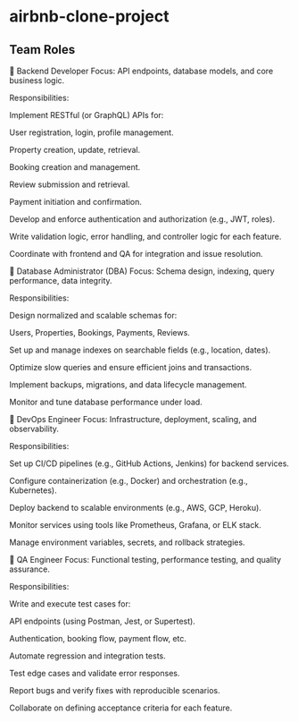 # airbnb-clone-project
## Team Roles
🔷 Backend Developer
Focus: API endpoints, database models, and core business logic.

Responsibilities:

Implement RESTful (or GraphQL) APIs for:

User registration, login, profile management.

Property creation, update, retrieval.

Booking creation and management.

Review submission and retrieval.

Payment initiation and confirmation.

Develop and enforce authentication and authorization (e.g., JWT, roles).

Write validation logic, error handling, and controller logic for each feature.

Coordinate with frontend and QA for integration and issue resolution.

🔷 Database Administrator (DBA)
Focus: Schema design, indexing, query performance, data integrity.

Responsibilities:

Design normalized and scalable schemas for:

Users, Properties, Bookings, Payments, Reviews.

Set up and manage indexes on searchable fields (e.g., location, dates).

Optimize slow queries and ensure efficient joins and transactions.

Implement backups, migrations, and data lifecycle management.

Monitor and tune database performance under load.

🔷 DevOps Engineer
Focus: Infrastructure, deployment, scaling, and observability.

Responsibilities:

Set up CI/CD pipelines (e.g., GitHub Actions, Jenkins) for backend services.

Configure containerization (e.g., Docker) and orchestration (e.g., Kubernetes).

Deploy backend to scalable environments (e.g., AWS, GCP, Heroku).

Monitor services using tools like Prometheus, Grafana, or ELK stack.

Manage environment variables, secrets, and rollback strategies.

🔷 QA Engineer
Focus: Functional testing, performance testing, and quality assurance.

Responsibilities:

Write and execute test cases for:

API endpoints (using Postman, Jest, or Supertest).

Authentication, booking flow, payment flow, etc.

Automate regression and integration tests.

Test edge cases and validate error responses.

Report bugs and verify fixes with reproducible scenarios.

Collaborate on defining acceptance criteria for each feature.

